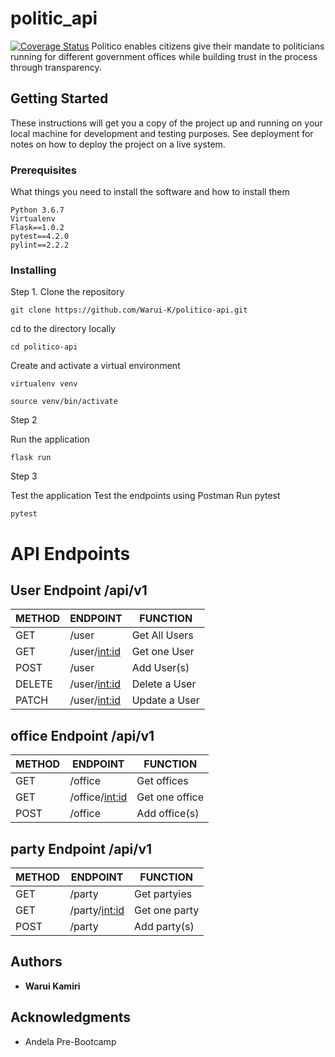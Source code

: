 # politic_api
[![Coverage Status](https://coveralls.io/repos/github/Warui-K/politic_api/badge.svg?branch=master)](https://coveralls.io/github/Warui-K/politic_api?branch=develop)
Politico enables citizens give their mandate to politicians running for different government offices
while building trust in the process through transparency.

## Getting Started

These instructions will get you a copy of the project up and running on your local machine for development and testing purposes. See deployment for notes on how to deploy the project on a live system.

### Prerequisites

What things you need to install the software and how to install them

```
Python 3.6.7
Virtualenv
Flask==1.0.2
pytest==4.2.0
pylint==2.2.2
```

### Installing

Step 1. Clone the repository



```
git clone https://github.com/Warui-K/politico-api.git
```

cd to the directory locally

```
cd politico-api
```

Create and activate a virtual environment

```
virtualenv venv
```
```
source venv/bin/activate
```

Step 2

Run the application
```
flask run
```

Step 3

Test the application
Test the endpoints using Postman
Run pytest
```
pytest
```
# API Endpoints

## User Endpoint /api/v1

| METHOD        | ENDPOINT      | FUNCTION      |
| ------------- | ------------- | ------------- |
| GET           | /user         | Get All Users |
| GET           | /user/<int:id>| Get one User  |
| POST          | /user         | Add User(s)   |
| DELETE        | /user/<int:id>| Delete a User |
| PATCH         | /user/<int:id>| Update a User |

## office Endpoint /api/v1

| METHOD        | ENDPOINT          | FUNCTION      |
| ------------- | -------------     | ------------- |
| GET           | /office           | Get offices   |
| GET           | /office/<int:id>  | Get one office|
| POST          | /office           | Add office(s) |

## party Endpoint /api/v1

| METHOD        | ENDPOINT          | FUNCTION          |
| ------------- | -------------     | -------------     |
| GET           | /party            | Get partyies      |
| GET           | /party/<int:id>   | Get one party     |
| POST          | /party            | Add party(s)      |



## Authors

* **Warui Kamiri**

## Acknowledgments

* Andela Pre-Bootcamp 
